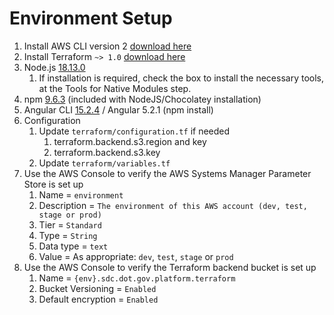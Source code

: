 # Environment Setup
1. Install AWS CLI version 2 [download here](https://docs.aws.amazon.com/cli/latest/userguide/install-cliv2.html)
1. Install Terraform `~> 1.0` [download here](https://releases.hashicorp.com/terraform/)
1. Node.js [18.13.0](https://nodejs.org/download/release/v18.13.0/)
   1. If installation is required, check the box to install the necessary tools, at the Tools for Native Modules step.
1. npm [9.6.3](https://www.npmjs.com/package/npm) (included with NodeJS/Chocolatey installation)
1. Angular CLI [15.2.4](https://angular.io/cli) / Angular 5.2.1 (npm install)
1. Configuration
   1. Update `terraform/configuration.tf` if needed
      1. terraform.backend.s3.region and key
      1. terraform.backend.s3.key
   1. Update `terraform/variables.tf`
1. Use the AWS Console to verify the AWS Systems Manager Parameter Store is set up
   1. Name = `environment`
   1. Description = `The environment of this AWS account (dev, test, stage or prod)`
   1. Tier = `Standard`
   1. Type = `String`
   1. Data type = `text`
   1. Value = As appropriate: `dev`, `test`, `stage` or `prod`
1. Use the AWS Console to verify the Terraform backend bucket is set up
   1. Name = `{env}.sdc.dot.gov.platform.terraform`
   1. Bucket Versioning = `Enabled`
   1. Default encryption = `Enabled`
